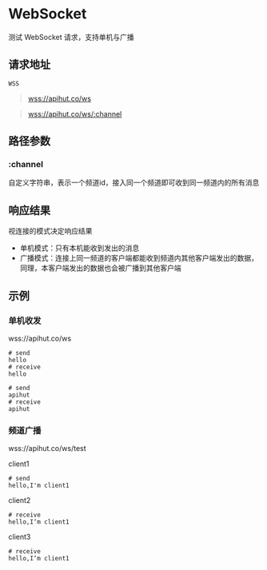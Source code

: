 # WebSocket

测试 WebSocket 请求，支持单机与广播

## 请求地址

`WSS`

> [wss://apihut.co/ws](wss://apihut.co/ws)

> [wss://apihut.co/ws/:channel](wss://apihut.co/ws/:channel)

## 路径参数
### :channel

自定义字符串，表示一个频道id，接入同一个频道即可收到同一频道内的所有消息

## 响应结果

视连接的模式决定响应结果
- 单机模式：只有本机能收到发出的消息
- 广播模式：连接上同一频道的客户端都能收到频道内其他客户端发出的数据，同理，本客户端发出的数据也会被广播到其他客户端

## 示例
### 单机收发
wss://apihut.co/ws
```shell
# send
hello
# receive
hello

# send
apihut
# receive
apihut
```

### 频道广播
wss://apihut.co/ws/test

client1
```
# send
hello,I'm client1
```

client2
```
# receive
hello,I‘m client1
```

client3
```
# receive
hello,I‘m client1
```
